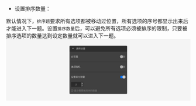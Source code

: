 + 设置排序数量：

默认情况下，`排序题`要求所有选项都被移动过位置，所有选项的序号都显示出来后才能进入下一题。设置`排序数量`后，可以避免所有选项必须被排序的限制，只要被排序选项的数量达到设定数量就可以进入下一题。
<img src='../../assets/snapshots/nodes/ranking/common.png'>